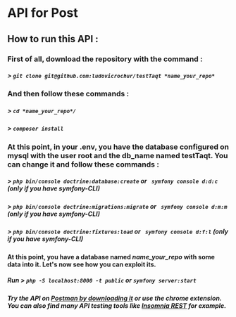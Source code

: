 # API for Post
## How to run this API : 
### First of all, download the repository with the command :
##### > `git clone git@github.com:ludovicrochur/testTaqt *name_your_repo*`  
### And then follow these commands :  
##### > `cd *name_your_repo*/`  
##### > `composer install`
### At this point, in your .env, you have the database configured on mysql with the user root and the db_name named testTaqt. You can change it and follow these commands :  
##### > `php bin/console doctrine:database:create` or ` symfony console d:d:c` (only if you have symfony-CLI)
##### > `php bin/console doctrine:migrations:migrate` or ` symfony console d:m:m` (only if you have symfony-CLI)
##### > `php bin/console doctrine:fixtures:load` or ` symfony console d:f:l` (only if you have symfony-CLI)
  
#### At this point, you have a database named *name_your_repo* with some data into it. Let's now see how you can exploit its.  
##### Run > `php -S localhost:8000 -t public` or `symfony server:start`  
##### Try the API on [Postman by downloading it](https://www.postman.com/downloads/) or use the chrome extension. You can also find many API testing tools like [Insomnia REST](https://insomnia.rest/) for example.
